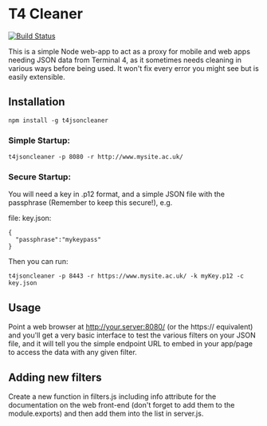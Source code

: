 # T4 Cleaner

[![Build Status](https://travis-ci.org/JohnGilbertson/T4-JSON-Cleaner.svg?branch=master)](https://travis-ci.org/JohnGilbertson/T4-JSON-Cleaner)

This is a simple Node web-app to act as a proxy for mobile and web apps needing JSON data from Terminal 4, as it sometimes needs cleaning in various ways before being used. It won't fix every error you might see but is easily extensible.

## Installation

    npm install -g t4jsoncleaner

### Simple Startup:

    t4jsoncleaner -p 8080 -r http://www.mysite.ac.uk/

### Secure Startup:

You will need a key in .p12 format, and a simple JSON file with the passphrase (Remember to keep this secure!), e.g.

file: key.json:

    {
      "passphrase":"mykeypass"
    }

Then you can run:

    t4jsoncleaner -p 8443 -r https://www.mysite.ac.uk/ -k myKey.p12 -c key.json

## Usage

Point a web browser at http://your.server:8080/ (or the https:// equivalent) and you'll get a very basic interface to test the various filters on your JSON file, and it will tell you the simple endpoint URL to embed in your app/page to access the data with any given filter.

## Adding new filters

Create a new function in filters.js including info attribute for the documentation on the web front-end (don't forget to add them to the module.exports) and then add them into the list in server.js.
